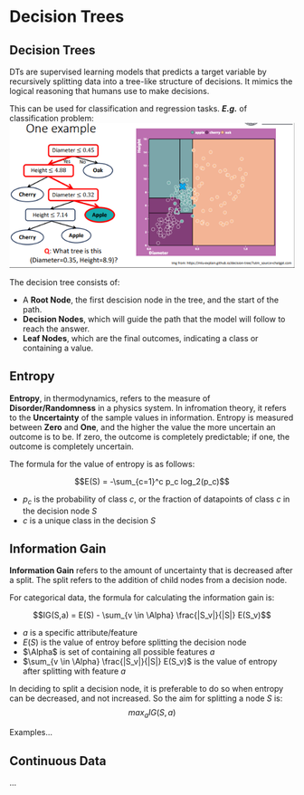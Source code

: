 # Decision Trees

## Decision Trees
DTs are supervised learning models that predicts a target variable by recursively splitting data into a tree-like structure of decisions. It mimics the logical reasoning that humans use to make decisions.

This can be used for classification and regression tasks. ***E.g.*** of classification problem:
![alt text](image.png)

The decision tree consists of:
* A **Root Node**, the first descision node in the tree, and the start of the path.
* **Decision Nodes**, which will guide the path that the model will follow to reach the answer.
* **Leaf Nodes**, which are the final outcomes, indicating a class or containing a value.

## Entropy
**Entropy**, in thermodynamics, refers to the measure of **Disorder/Randomness** in a physics system. In infromation theory, it refers to the **Uncertainty** of the sample values in information. Entropy is measured between **Zero** and **One**, and the higher the value the more uncertain an outcome is to be. If zero, the outcome is completely predictable; if one, the outcome is completely uncertain.

The formula for the value of entropy is as follows:

$$E(S) = -\sum_{c=1}^c p_c log_2(p_c)$$

* $p_c$ is the probability of class $c$, or the fraction of datapoints of class $c$ in the decision node $S$
* $c$ is a unique class in the decision $S$

## Information Gain
**Information Gain** refers to the amount of uncertainty that is decreased after a split. The split refers to the addition of child nodes from a decision node.

For categorical data, the formula for calculating the information gain is:

$$IG(S,a) = E(S) - \sum_{v \in \Alpha} \frac{|S_v|}{|S|} E(S_v)$$

* $a$ is a specific attribute/feature
* $E(S)$ is the value of entroy before splitting the decision node
* $\Alpha$ is set of containing all possible features $a$
* $\sum_{v \in \Alpha} \frac{|S_v|}{|S|} E(S_v)$ is the value of entropy after splitting with feature $a$

In deciding to split a decision node, it is preferable to do so when entropy can be decreased, and not increased. So the aim for splitting a node $S$ is:
$$max_aIG(S,a)$$

Examples...

## Continuous Data
...